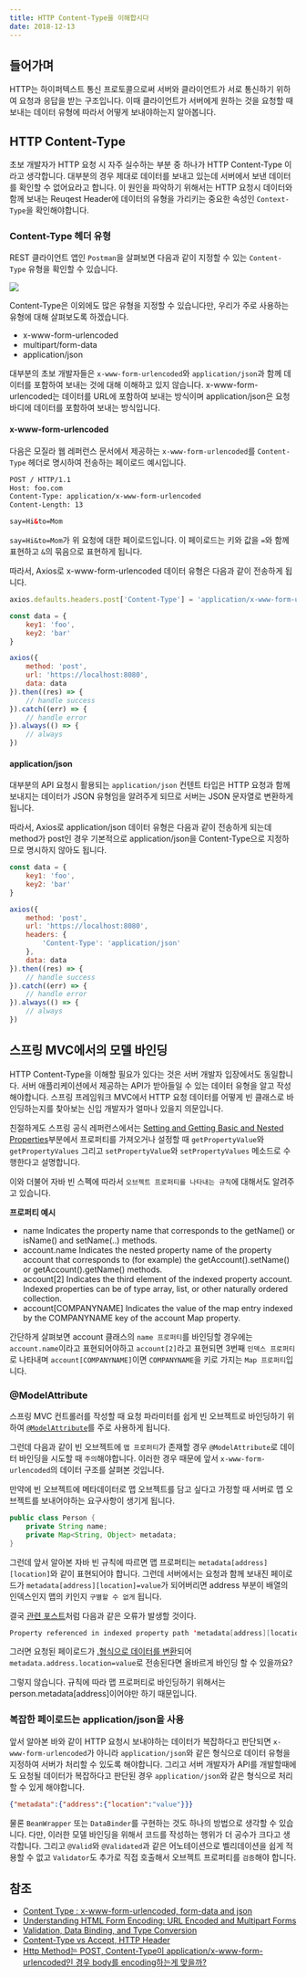```yaml
---
title: HTTP Content-Type을 이해합시다
date: 2018-12-13
---
```


## 들어가며
HTTP는 하이퍼텍스트 통신 프로토콜으로써 서버와 클라이언트가 서로 통신하기 위하여 요청과 응답을 받는 구조입니다. 이때 클라이언트가 서버에게 원하는 것을 요청할 때 보내는 데이터 유형에 따라서 어떻게 보내야하는지 알아봅니다.

## HTTP Content-Type
초보 개발자가 HTTP 요청 시 자주 실수하는 부분 중 하나가 HTTP Content-Type 이라고 생각합니다. 대부분의 경우 제대로 데이터를 보내고 있는데 서버에서 보낸 데이터를 확인할 수 없어요라고 합니다. 이 원인을 파악하기 위해서는 HTTP 요청시 데이터와 함께 보내는 Reuqest Header에 데이터의 유형을 가리키는 중요한 속성인 `Context-Type`을 확인해야합니다.

### Content-Type 헤더 유형
REST 클라이언트 앱인 `Postman`을 살펴보면 다음과 같이 지정할 수 있는 `Content-Type` 유형을 확인할 수 있습니다.

![](/images/postman-content-type.png)

Content-Type은 이외에도 많은 유형을 지정할 수 있습니다만, 우리가 주로 사용하는 유형에 대해 살펴보도록 하겠습니다.

- x-www-form-urlencoded
- multipart/form-data
- application/json


대부분의 초보 개발자들은 `x-www-form-urlencoded`와 `application/json`과 함께 데이터를 포함하여 보내는 것에 대해 이해하고 있지 않습니다. x-www-form-urlencoded는 데이터를 URL에 포함하여 보내는 방식이며 application/json은 요청 바디에 데이터를 포함하여 보내는 방식입니다.

#### x-www-form-urlencoded
다음은 모질라 웹 레퍼런스 문서에서 제공하는 `x-www-form-urlencoded`를 `Content-Type` 헤더로 명시하여 전송하는 페이로드 예시입니다.

```html
POST / HTTP/1.1
Host: foo.com
Content-Type: application/x-www-form-urlencoded
Content-Length: 13

say=Hi&to=Mom
```

`say=Hi&to=Mom`가 위 요청에 대한 페이로드입니다. 이 페이로드는 키와 값을 `=`와 함께 표현하고 `&`의 묶음으로 표현하게 됩니다.

따라서, Axios로 x-www-form-urlencoded 데이터 유형은 다음과 같이 전송하게 됩니다.
```javascript
axios.defaults.headers.post['Content-Type'] = 'application/x-www-form-urlencoded';

const data = {
    key1: 'foo',
    key2: 'bar'
}

axios({
    method: 'post',
    url: 'https://localhost:8080',
    data: data
}).then((res) => {
    // handle success
}).catch((err) => {
    // handle error
}).always(() => {
    // always
})
```

#### application/json
대부분의 API 요청시 활용되는 `application/json` 컨텐트 타입은 HTTP 요청과 함께 보내지는 데이터가 JSON 유형임을 알려주게 되므로 서버는 JSON 문자열로 변환하게 됩니다.

따라서, Axios로 application/json 데이터 유형은 다음과 같이 전송하게 되는데 method가 post인 경우 기본적으로 application/json을 Content-Type으로 지정하므로 명시하지 않아도 됩니다.
```javascript
const data = {
    key1: 'foo',
    key2: 'bar'
}

axios({
    method: 'post',
    url: 'https://localhost:8080',
    headers: {
        'Content-Type': 'application/json'
    },
    data: data
}).then((res) => {
    // handle success
}).catch((err) => {
    // handle error
}).always(() => {
    // always
})
```

## 스프링 MVC에서의 모델 바인딩
HTTP Content-Type을 이해할 필요가 있다는 것은 서버 개발자 입장에서도 동일합니다. 서버 애플리케이션에서 제공하는 API가 받아들일 수 있는 데이터 유형을 알고 작성해야합니다. 스프링 프레임워크 MVC에서 HTTP 요청 데이터를 어떻게 빈 클래스로 바인딩하는지를 찾아보는 신입 개발자가 얼마나 있을지 의문입니다.

친절하게도 스프링 공식 레퍼런스에서는 [Setting and Getting Basic and Nested Properties](https://docs.spring.io/spring/docs/current/spring-framework-reference/core.html#beans-beans-conventions)부분에서 프로퍼티를 가져오거나 설정할 때 `getPropertyValue`와 `getPropertyValues` 그리고 `setPropertyValue`와 `setPropertyValues` 메소드로 수행한다고 설명합니다.

이와 더불어 자바 빈 스펙에 따라서 `오브젝트 프로퍼티를 나타내는 규칙`에 대해서도 알려주고 있습니다.

**프로퍼티 예시**

-   name
    Indicates the property name that corresponds to the getName() or isName() and setName(..) methods.
-   account.name
    Indicates the nested property name of the property account that corresponds to (for example) the getAccount().setName() or getAccount().getName() methods.
-   account[2]
    Indicates the third element of the indexed property account. Indexed properties can be of type array, list, or other naturally ordered collection.
-   account[COMPANYNAME]
        Indicates the value of the map entry indexed by the COMPANYNAME key of the account Map property.

간단하게 살펴보면 account 클래스의 `name 프로퍼티`를 바인딩할 경우에는 `account.name`이라고 표현되어야하고 `account[2]`라고 표현되면 3번째 `인덱스 프로퍼티`로 나타내며 `account[COMPANYNAME]`이면 `COMPANYNAME`을 키로 가지는 `Map 프로퍼티`입니다.

### @ModelAttribute
스프링 MVC 컨트롤러를 작성할 때 요청 파라미터를 쉽게 빈 오브젝트로 바인딩하기 위하여 [`@ModelAttribute`](https://docs.spring.io/spring/docs/current/spring-framework-reference/web.html#mvc-ann-modelattrib-method-args)를 주로 사용하게 됩니다.

그런데 다음과 같이 빈 오브젝트에 `맵 프로퍼티`가 존재할 경우 `@ModelAttribute`로 데이터 바인딩을 시도할 때 `주의`해야합니다. 이러한 경우 때문에 앞서 `x-www-form-urlencoded`의 데이터 구조를 살펴본 것입니다.

만약에 빈 오브젝트에 메타데이터로 맵 오브젝트를 담고 싶다고 가정할 때 서버로 맵 오브젝트를 보내어야하는 요구사항이 생기게 됩니다.

```java
public class Person {
    private String name;
    private Map<String, Object> metadata;
}
```

그런데 앞서 알아본 자바 빈 규칙에 따르면 맵 프로퍼티는 `metadata[address][location]`와 같이 표현되어야 합니다. 그런데 서버에서는 요청과 함께 보내진 페이로드가 `metadata[address][location]=value`가 되어버리면 address 부분이 배열의 인덱스인지 맵의 키인지 `구별할 수 없게` 됩니다.

결국 [관련 포스트](https://homoefficio.github.io/2017/04/25/Spring-%EA%B0%80-%ED%8F%AC%ED%95%A8%EB%90%9C-URL-%ED%8C%8C%EB%9D%BC%EB%AF%B8%ED%84%B0-%EB%B0%94%EC%9D%B8%EB%94%A9-%ED%95%98%EA%B8%B0/)처럼 다음과 같은 오류가 발생할 것이다.

```java
Property referenced in indexed property path 'metadata[address][location]' is neither an array nor a List nor a Map
```

그러면 요청된 페이로드가 [.형식으로 데이터를 변환](https://gist.github.com/codesnik/1433581)되어 `metadata.address.location=value`로 전송된다면 올바르게 바인딩 할 수 있을까요?

그렇지 않습니다. 규칙에 따라 맵 프로퍼티로 바인딩하기 위해서는 person.metadata[address]이어야만 하기 때문입니다.

### 복잡한 페이로드는 application/json을 사용
앞서 알아본 바와 같이 HTTP 요청시 보내야하는 데이터가 복잡하다고 판단되면 `x-www-form-urlencoded`가 아니라 `application/json`와 같은 형식으로 데이터 유형을 지정하여 서버가 처리할 수 있도록 해야합니다. 그리고 서버 개발자가 API를 개발할때에도 요청될 데이터가 복잡하다고 판단된 경우 `application/json`와 같은 형식으로 처리할 수 있게 해야합니다.

```json
{"metadata":{"address":{"location":"value"}}}
```

물론 `BeanWrapper` 또는 `DataBinder`를 구현하는 것도 하나의 방법으로 생각할 수 있습니다. 다만, 이러한 모델 바인딩을 위해서 코드를 작성하는 행위가 더 공수가 크다고 생각합니다. 그리고 `@Valid`와 `@Validated`과 같은 어노테이션으로 벨리데이션을 쉽게 적용할 수 없고 `Validator`도 추가로 직접 호출해서 오브젝트 프로퍼티를 `검증`해야 합니다.

## 참조

- [Content Type : x-www-form-urlencoded, form-data and json](https://medium.com/@mohamedraja_77/content-type-x-www-form-urlencoded-form-data-and-json-e17c15926c69)
- [Understanding HTML Form Encoding: URL Encoded and Multipart Forms](https://dev.to/sidthesloth92/understanding-html-form-encoding-url-encoded-and-multipart-forms-3lpa)
- [Validation, Data Binding, and Type Conversion](https://docs.spring.io/spring/docs/current/spring-framework-reference/core.html#validation)
- [Content-Type vs Accept, HTTP Header](http://1ambda.github.io/content-type-vs-accept-http-header/)
- [Http Method는 POST, Content-Type이 application/x-www-form-urlencoded인 경우 body를 encoding하는게 맞을까?](https://gist.github.com/jays1204/703297eb0da1facdc454)
